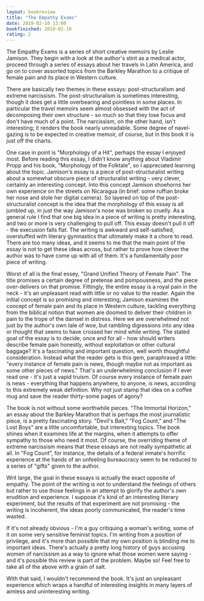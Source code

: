 ```yaml
---
layout: bookreview
title: "The Empathy Exams"
date: 2019-02-10 13:00
bookfinished: 2019-02-10
rating: 2
---
```


The Empathy Exams is a series of short creative memoirs by Leslie Jamison. They begin with a look at the author's stint as a medical actor, proceed through a series of essays about her travels in Latin America, and go on to cover assorted topics from the Barkley Marathon to a critique of female pain and its place in Western culture.



There are basically two themes in these essays: post-structuralism and extreme narcissism. The post-structuralism is sometimes interesting, though it does get a little overbearing and pointless in some places. In particular the travel memoirs seem almost obsessed with the act of decomposing their own structure - so much so that they lose focus and don't have much of a point. The narcissism, on the other hand, isn't interesting; it renders the book nearly unreadable. Some degree of navel-gazing is to be expected in creative memoir, of course, but in this book it is just off the charts.



One case in point is "Morphology of a Hit", perhaps the essay I enjoyed most. Before reading this essay, I didn't know anything about Vladimir Propp and his book, "Morphology of the Folktale", so I appreciated learning about the topic. Jamison's essay is a piece of post-structuralist writing about a somewhat obscure piece of structuralist writing - very clever, certainly an interesting concept. Into this concept Jamison shoehorns her own experience on the streets on Nicaragua (in brief: some ruffian broke her nose and stole her digital camera). So layered on top of the post-structuralist concept is the idea that the morphology of this essay is all jumbled up, in just the way Jamison's nose was broken so cruelly. As a general rule I find that one big idea in a piece of writing is pretty interesting, and two or more is very challenging to pull off. This essay doesn't pull it off - the execusion falls flat. The writing is awkward and self-satisfied, overstuffed with literary gymnastics that ultimately make it a chore to read. There are too many ideas, and it seems to me that the main point of the essay is not to get these ideas across, but rather to prove how clever the author was to have come up with all of them. It's a fundamentally poor piece of writing.



Worst of all is the final essey, "Grand Unified Theory of Female Pain". The title promises a certain degree of pretense and pompousness, and the piece over-delivers on that promise. Fittingly, the entire essay is a royal pain in the neck - it's an unpleasant read with little or no value to the reader. Again the initial concept is so promising and interesting; Jamison examines the concept of female pain and its place in Western culture, tackling everything from the biblical notion that women are doomed to deliver their children in pain to the trope of the damsel in distress. Here we are overwhelmed not just by the author's own tale of woe, but rambling digressions into any idea or thought that seems to have crossed her mind while writing. The stated goal of the essay is to decide, once and for all - how should writers describe female pain honestly, without exploitation or other cultural baggage? It's a fascinating and important question, well worth thoughtful consideration. Instead what the reader gets is this gem, paraphrased a little: "every instance of female pain is news, though maybe not as important as some other pieces of news." That's an underwhelming conclusion if I ever read one - it's just a vapid truism. Of course every instance of female pain is news - everything that happens anywhere, to anyone, is news, according to this extremely weak definition. Why not just stamp that idea on a coffee mug and save the reader thirty-some pages of agony?



The book is not without some worthwhile pieces. "The Immortal Horizon," an essay about the Barkley Marathon that is perhaps the most journalistic piece, is a pretty fascinating story. "Devil's Bait," "Fog Count," and "The Lost Boys" are a little uncomfortable, but interesting topics. The book shines when it examines life at the margins, when it attempts to offer sympathy to those who need it most. Of course, the overriding theme of extreme narcissism means that these essays are not really sympathetic at all. In "Fog Count", for instance, the details of a federal inmate's horrific experience at the hands of an unfeeling bureaucracy seem to be reduced to a series of "gifts" given to the author.



Writ large, the goal in these essays is actually the exact opposite of empathy. The point of the writing is not to understand the feelings of others but rather to use those feelings in an attempt to glorify the author's own erudition and experience. I suppose it's kind of an interesting literary experiment, but the results of that experiment are not promising - the writing is incoherent, the ideas poorly communicated, the reader's time wasted.



If it's not already obvious - I'm a guy critiquing a woman's writing, some of it on some very sensitive feminist topics. I'm writing from a position of privilege, and it's more than possible that my own position is blinding me to important ideas. There's actually a pretty long history of guys accusing women of narcissism as a way to ignore what those women were saying - and it's possible this review is part of the problem. Maybe so! Feel free to take all of the above with a grain of salt.



With that said, I wouldn't recommend the book. It's just an unpleasant experience which wraps a handful of interesting insights in many layers of aimless and uninteresting writing.